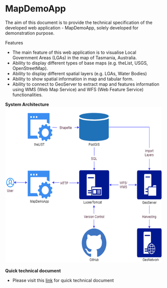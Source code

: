 # MapDemoApp #

The aim of this document is to provide the technical specification of the developed web application - MapDemoApp, solely developed for demonstration purpose.

Features
* The main feature of this web application is to visualise Local Government Areas (LGAs) in the map of Tasmania, Australia.
* Ability to display different types of base maps (e.g. theList, USGS, OpenStreetMap).
* Ability to display different spatial layers (e.g. LGAs, Water Bodies)
* Ability to show spatial information in map and tabular form.
* Ability to connect to GeoServer to extract map and features information using WMS (Web Map Service) and WFS (Web Feature Service) functionalities.

**System Architecture**
<br>
<img src="MapDemoApp/assets/img/MapDemoApp.png" height="500px" >

**Quick technical document**
* Please visit this <a target="_blank" href="https://github.com/sachitrajbhandari/MapDemoApp/raw/master/docs/quick_technical_guide.pdf">link</a> for quick technical document
